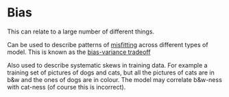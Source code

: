 # Bias

This can relate to a large number of different things.

Can be used to describe patterns of [misfitting](202210061509) across different
types of model. This is known as the [bias-variance tradeoff](202210061513)

Also used to describe systematic skews in training data. For example a training
set of pictures of dogs and cats, but all the pictures of cats are in b&w and
the ones of dogs are in colour. The model may correlate b&w-ness with cat-ness
(of course this is incorrect).
